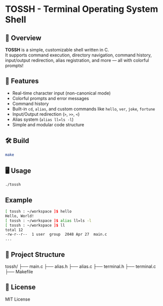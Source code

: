 # TOSSH - Terminal Operating System Shell

## 📖 Overview

**TOSSH** is a simple, customizable shell written in C.  
It supports command execution, directory navigation, command history, input/output redirection, alias registration, and more — all with colorful prompts!

## 🚀 Features

-   Real-time character input (non-canonical mode)
-   Colorful prompts and error messages
-   Command history
-   Built-in `cd`, `alias`, and custom commands like `hello`, `ver`, `joke`, `fortune`
-   Input/Output redirection (`>`, `>>`, `<`)
-   Alias system (`alias ll=ls -l`)
-   Simple and modular code structure

## 🛠️ Build

```bash
make
```

## 🖥️ Usage

```bash
./tossh
```

## Example

```bash
[ tossh : ~/workspace ]$ hello
Hello, World!
[ tossh : ~/workspace ]$ alias ll=ls -l
[ tossh : ~/workspace ]$ ll
total 12
-rw-r--r--  1 user  group  2048 Apr 27  main.c
...
```

## 📂 Project Structure

tossh/
├── main.c
├── alias.h
├── alias.c
├── terminal.h
├── terminal.c
├── Makefile

## 📜 License

MIT License
